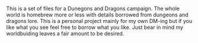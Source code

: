 This is a set of files for a Dunegons and Dragons campaign. The whole world is homebrew more or less with details borrowed from dungeons and dragons lore. This is a personal project mainly for my own DM-ing but if you like what you see feel free to borrow what you like. Just bear in mind my worldbuiding leaves a fair amount to be desired.
